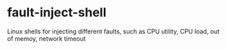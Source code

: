 # fault-inject-shell
Linux shells for injecting different faults, such as CPU utility, CPU load, out of memoy, network timeout 
